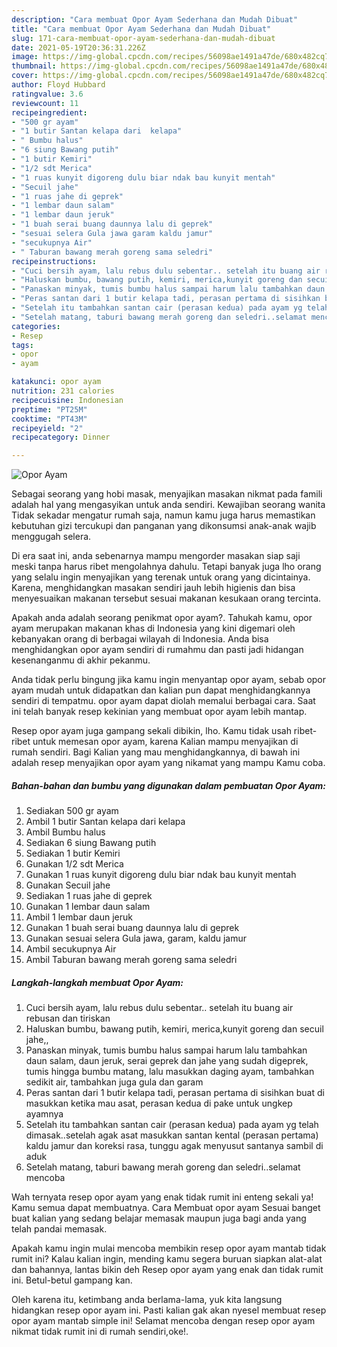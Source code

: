 ```yaml
---
description: "Cara membuat Opor Ayam Sederhana dan Mudah Dibuat"
title: "Cara membuat Opor Ayam Sederhana dan Mudah Dibuat"
slug: 171-cara-membuat-opor-ayam-sederhana-dan-mudah-dibuat
date: 2021-05-19T20:36:31.226Z
image: https://img-global.cpcdn.com/recipes/56098ae1491a47de/680x482cq70/opor-ayam-foto-resep-utama.jpg
thumbnail: https://img-global.cpcdn.com/recipes/56098ae1491a47de/680x482cq70/opor-ayam-foto-resep-utama.jpg
cover: https://img-global.cpcdn.com/recipes/56098ae1491a47de/680x482cq70/opor-ayam-foto-resep-utama.jpg
author: Floyd Hubbard
ratingvalue: 3.6
reviewcount: 11
recipeingredient:
- "500 gr ayam"
- "1 butir Santan kelapa dari  kelapa"
- " Bumbu halus"
- "6 siung Bawang putih"
- "1 butir Kemiri"
- "1/2 sdt Merica"
- "1 ruas kunyit digoreng dulu biar ndak bau kunyit mentah"
- "Secuil jahe"
- "1 ruas jahe di geprek"
- "1 lembar daun salam"
- "1 lembar daun jeruk"
- "1 buah serai buang daunnya lalu di geprek"
- "sesuai selera Gula jawa garam kaldu jamur"
- "secukupnya Air"
- " Taburan bawang merah goreng sama seledri"
recipeinstructions:
- "Cuci bersih ayam, lalu rebus dulu sebentar.. setelah itu buang air rebusan dan tiriskan"
- "Haluskan bumbu, bawang putih, kemiri, merica,kunyit goreng dan secuil jahe,,"
- "Panaskan minyak, tumis bumbu halus sampai harum lalu tambahkan daun salam, daun jeruk, serai geprek dan jahe yang sudah digeprek, tumis hingga bumbu matang, lalu masukkan daging ayam, tambahkan sedikit air, tambahkan juga gula dan garam"
- "Peras santan dari 1 butir kelapa tadi, perasan pertama di sisihkan buat di masukkan ketika mau asat, perasan kedua di pake untuk ungkep ayamnya"
- "Setelah itu tambahkan santan cair (perasan kedua) pada ayam yg telah dimasak..setelah agak asat masukkan santan kental (perasan pertama) kaldu jamur dan koreksi rasa, tunggu agak menyusut santanya sambil di aduk"
- "Setelah matang, taburi bawang merah goreng dan seledri..selamat mencoba"
categories:
- Resep
tags:
- opor
- ayam

katakunci: opor ayam 
nutrition: 231 calories
recipecuisine: Indonesian
preptime: "PT25M"
cooktime: "PT43M"
recipeyield: "2"
recipecategory: Dinner

---
```



![Opor Ayam](https://img-global.cpcdn.com/recipes/56098ae1491a47de/680x482cq70/opor-ayam-foto-resep-utama.jpg)

Sebagai seorang yang hobi masak, menyajikan masakan nikmat pada famili adalah hal yang mengasyikan untuk anda sendiri. Kewajiban seorang  wanita Tidak sekadar mengatur rumah saja, namun kamu juga harus memastikan kebutuhan gizi tercukupi dan panganan yang dikonsumsi anak-anak wajib menggugah selera.

Di era  saat ini, anda sebenarnya mampu mengorder masakan siap saji meski tanpa harus ribet mengolahnya dahulu. Tetapi banyak juga lho orang yang selalu ingin menyajikan yang terenak untuk orang yang dicintainya. Karena, menghidangkan masakan sendiri jauh lebih higienis dan bisa menyesuaikan makanan tersebut sesuai makanan kesukaan orang tercinta. 



Apakah anda adalah seorang penikmat opor ayam?. Tahukah kamu, opor ayam merupakan makanan khas di Indonesia yang kini digemari oleh kebanyakan orang di berbagai wilayah di Indonesia. Anda bisa menghidangkan opor ayam sendiri di rumahmu dan pasti jadi hidangan kesenanganmu di akhir pekanmu.

Anda tidak perlu bingung jika kamu ingin menyantap opor ayam, sebab opor ayam mudah untuk didapatkan dan kalian pun dapat menghidangkannya sendiri di tempatmu. opor ayam dapat diolah memalui berbagai cara. Saat ini telah banyak resep kekinian yang membuat opor ayam lebih mantap.

Resep opor ayam juga gampang sekali dibikin, lho. Kamu tidak usah ribet-ribet untuk memesan opor ayam, karena Kalian mampu menyajikan di rumah sendiri. Bagi Kalian yang mau menghidangkannya, di bawah ini adalah resep menyajikan opor ayam yang nikamat yang mampu Kamu coba.

<!--inarticleads1-->

##### Bahan-bahan dan bumbu yang digunakan dalam pembuatan Opor Ayam:

1. Sediakan 500 gr ayam
1. Ambil 1 butir Santan kelapa dari  kelapa
1. Ambil  Bumbu halus
1. Sediakan 6 siung Bawang putih
1. Sediakan 1 butir Kemiri
1. Gunakan 1/2 sdt Merica
1. Gunakan 1 ruas kunyit digoreng dulu biar ndak bau kunyit mentah
1. Gunakan Secuil jahe
1. Sediakan 1 ruas jahe di geprek
1. Gunakan 1 lembar daun salam
1. Ambil 1 lembar daun jeruk
1. Gunakan 1 buah serai buang daunnya lalu di geprek
1. Gunakan sesuai selera Gula jawa, garam, kaldu jamur
1. Ambil secukupnya Air
1. Ambil  Taburan bawang merah goreng sama seledri




<!--inarticleads2-->

##### Langkah-langkah membuat Opor Ayam:

1. Cuci bersih ayam, lalu rebus dulu sebentar.. setelah itu buang air rebusan dan tiriskan
1. Haluskan bumbu, bawang putih, kemiri, merica,kunyit goreng dan secuil jahe,,
1. Panaskan minyak, tumis bumbu halus sampai harum lalu tambahkan daun salam, daun jeruk, serai geprek dan jahe yang sudah digeprek, tumis hingga bumbu matang, lalu masukkan daging ayam, tambahkan sedikit air, tambahkan juga gula dan garam
1. Peras santan dari 1 butir kelapa tadi, perasan pertama di sisihkan buat di masukkan ketika mau asat, perasan kedua di pake untuk ungkep ayamnya
1. Setelah itu tambahkan santan cair (perasan kedua) pada ayam yg telah dimasak..setelah agak asat masukkan santan kental (perasan pertama) kaldu jamur dan koreksi rasa, tunggu agak menyusut santanya sambil di aduk
1. Setelah matang, taburi bawang merah goreng dan seledri..selamat mencoba




Wah ternyata resep opor ayam yang enak tidak rumit ini enteng sekali ya! Kamu semua dapat membuatnya. Cara Membuat opor ayam Sesuai banget buat kalian yang sedang belajar memasak maupun juga bagi anda yang telah pandai memasak.

Apakah kamu ingin mulai mencoba membikin resep opor ayam mantab tidak rumit ini? Kalau kalian ingin, mending kamu segera buruan siapkan alat-alat dan bahannya, lantas bikin deh Resep opor ayam yang enak dan tidak rumit ini. Betul-betul gampang kan. 

Oleh karena itu, ketimbang anda berlama-lama, yuk kita langsung hidangkan resep opor ayam ini. Pasti kalian gak akan nyesel membuat resep opor ayam mantab simple ini! Selamat mencoba dengan resep opor ayam nikmat tidak rumit ini di rumah sendiri,oke!.

